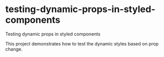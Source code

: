 # testing-dynamic-props-in-styled-components
Testing dynamic props in styled components

This project demonstrates how to test the dynamic styles based on prop change. 
